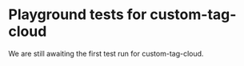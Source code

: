 # Playground tests for custom-tag-cloud
We are still awaiting the first test run for custom-tag-cloud.
